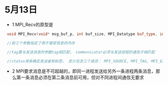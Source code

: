 # 5月13日
* 1 MPI_Recv的原型是

```c++
 void MPI_Recv(void* msg_buf_p, int buf_size, MPI_Datatype buf_type, int source, int tag, MPI_Comm communicator, MPI_Status* status)`

 //前三个参数指定了用于接受信息的内存

 //tag要与发送消息的参数tag相匹配， communicator必须与发送进程的通信子相匹配

 //status用来确定发送者和标签， 至少包含三个成员： MPI_SOURCE, MPI_TAG, MPI_ERROR

```

* 2 MPI要求消息是不可超越的，即同一进程发送给另外一条进程两条消息，那么第一条消息必须在第二条消息前可用，但对不同进程间通信无要求
